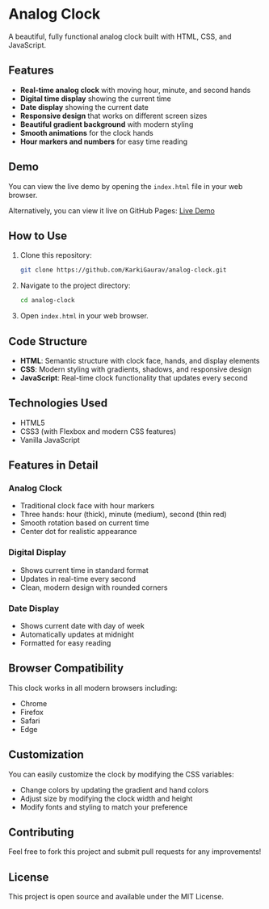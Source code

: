 # Analog Clock

A beautiful, fully functional analog clock built with HTML, CSS, and JavaScript.

## Features

- **Real-time analog clock** with moving hour, minute, and second hands
- **Digital time display** showing the current time
- **Date display** showing the current date
- **Responsive design** that works on different screen sizes
- **Beautiful gradient background** with modern styling
- **Smooth animations** for the clock hands
- **Hour markers and numbers** for easy time reading

## Demo

You can view the live demo by opening the `index.html` file in your web browser.

Alternatively, you can view it live on GitHub Pages: [Live Demo](https://karkigaurav.github.io/analog-clock/)

## How to Use

1. Clone this repository:
   ```bash
   git clone https://github.com/KarkiGaurav/analog-clock.git
   ```

2. Navigate to the project directory:
   ```bash
   cd analog-clock
   ```

3. Open `index.html` in your web browser.

## Code Structure

- **HTML**: Semantic structure with clock face, hands, and display elements
- **CSS**: Modern styling with gradients, shadows, and responsive design
- **JavaScript**: Real-time clock functionality that updates every second

## Technologies Used

- HTML5
- CSS3 (with Flexbox and modern CSS features)
- Vanilla JavaScript

## Features in Detail

### Analog Clock
- Traditional clock face with hour markers
- Three hands: hour (thick), minute (medium), second (thin red)
- Smooth rotation based on current time
- Center dot for realistic appearance

### Digital Display
- Shows current time in standard format
- Updates in real-time every second
- Clean, modern design with rounded corners

### Date Display
- Shows current date with day of week
- Automatically updates at midnight
- Formatted for easy reading

## Browser Compatibility

This clock works in all modern browsers including:
- Chrome
- Firefox
- Safari
- Edge

## Customization

You can easily customize the clock by modifying the CSS variables:
- Change colors by updating the gradient and hand colors
- Adjust size by modifying the clock width and height
- Modify fonts and styling to match your preference

## Contributing

Feel free to fork this project and submit pull requests for any improvements!

## License

This project is open source and available under the MIT License.